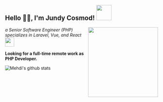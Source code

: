 <h2> Hello 🙏🏻, I'm Jundy Cosmod! <img src="https://media.giphy.com/media/12oufCB0MyZ1Go/giphy.gif" width="50"></h2>
<img align='right' src="https://media.giphy.com/media/M9gbBd9nbDrOTu1Mqx/giphy.gif" width="230">
<p><em>a Senior Software Engineer (PHP) specializes in Laravel, Vue, and React <img src="https://media.giphy.com/media/WUlplcMpOCEmTGBtBW/giphy.gif" width="30"> 
</em></p>

<p><strong>Looking for a full-time remote work as PHP Developer.</strong></p>

![Mehdi's github stats](https://github-readme-stats.vercel.app/api?username=jundycosmod&show_icons=true&hide_border=true)
